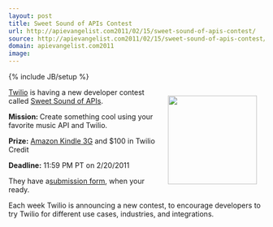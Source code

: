 ```yaml
---
layout: post
title: Sweet Sound of APIs Contest
url: http://apievangelist.com2011/02/15/sweet-sound-of-apis-contest/
source: http://apievangelist.com2011/02/15/sweet-sound-of-apis-contest/
domain: apievangelist.com2011
image: 
---
```

{% include JB/setup %}
<a href="http://blog.twilio.com/2011/02/new-developer-contest-the-sweet-sound-of-apis.html" target="_blank"><img style="padding: 15px;" src="http://kinlane-productions.s3.amazonaws.com/api-evangelist/music-note.png" alt="" width="175" align="right" /></a><a href="http://www.twilio.com" target="_blank">Twilio</a> is having a new developer contest called <a href="http://blog.twilio.com/2011/02/new-developer-contest-the-sweet-sound-of-apis.html" target="_blank">Sweet Sound of APIs</a>.<p></p>
<strong>Mission: </strong> Create something cool using your favorite music API and Twilio.<p></p>
<strong>Prize:</strong> <a href="http://www.amazon.com/Kindle-Wireless-Reader-3G-Wifi-Graphite/dp/B002FQJT3Q/ref=amb_link_353646102_3?pf_rd_m=ATVPDKIKX0DER&amp;pf_rd_s=hero-quick-promo&amp;pf_rd_r=1XH08N7D4HTQ3B4WBAKV&amp;pf_rd_t=201&amp;pf_rd_p=1277318242&amp;pf_rd_i=B003DZ165W" target="_self">Amazon Kindle 3G</a> and $100 in Twilio Credit<p></p>
<strong>Deadline:</strong> 11:59 PM PT on 2/20/2011<p></p>
They have a<a href="http://contests.twilio.com/submit-your-twilio-project.html" target="_blank">submission form</a>, when your ready.<p></p>
Each week Twilio is announcing a new contest, to encourage developers to try Twilio for different use cases, industries, and integrations.

